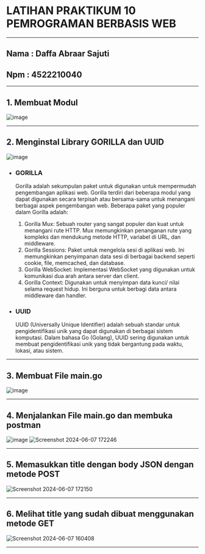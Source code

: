 # LATIHAN PRAKTIKUM 10 PEMROGRAMAN BERBASIS WEB 
-----
## Nama : Daffa Abraar Sajuti 
## Npm  : 4522210040
-----

## 1. Membuat Modul 
![image](https://github.com/DaffaAbraarSajuti/Praktikum-Pemrograman-Berbasis-Web/assets/148104478/e41a615e-07e3-4cb0-876a-c403c95a98ff)

---
## 2. Menginstal Library GORILLA dan UUID
![image](https://github.com/DaffaAbraarSajuti/Praktikum-Pemrograman-Berbasis-Web/assets/148104478/e09cbddf-25aa-4e11-bc06-ec01ea559e38)

- ### GORILLA
  Gorilla adalah sekumpulan paket untuk digunakan untuk mempermudah pengembangan aplikasi web. Gorilla terdiri dari beberapa modul yang dapat digunakan secara terpisah atau bersama-sama untuk menangani berbagai aspek pengembangan web. Beberapa paket yang populer dalam Gorilla adalah:
    1. Gorilla Mux: Sebuah router yang sangat populer dan kuat untuk menangani rute HTTP. Mux memungkinkan penanganan rute yang kompleks dan mendukung metode HTTP, variabel di URL, dan middleware.
    2. Gorilla Sessions: Paket untuk mengelola sesi di aplikasi web. Ini memungkinkan penyimpanan data sesi di berbagai backend seperti cookie, file, memcached, dan database.
    3. Gorilla WebSocket: Implementasi WebSocket yang digunakan untuk komunikasi dua arah antara server dan client.
    4. Gorilla Context: Digunakan untuk menyimpan data kunci/ nilai selama request hidup. Ini berguna untuk berbagi data antara middleware dan handler.

 - ### UUID
   UUID (Universally Unique Identifier) adalah sebuah standar untuk pengidentifikasi unik yang dapat digunakan di berbagai sistem komputasi. Dalam bahasa Go (Golang), UUID sering digunakan untuk membuat pengidentifikasi unik yang tidak bergantung pada waktu, lokasi, atau sistem.

---

## 3. Membuat File main.go 
![image](https://github.com/DaffaAbraarSajuti/Praktikum-Pemrograman-Berbasis-Web/assets/148104478/000a4e49-df03-458f-93e2-653821ffc530)

---

## 4. Menjalankan File main.go dan membuka postman
![image](https://github.com/DaffaAbraarSajuti/Praktikum-Pemrograman-Berbasis-Web/assets/148104478/f89a214a-0aed-46ae-b9df-1b8de2ce300e)
![Screenshot 2024-06-07 172246](https://github.com/DaffaAbraarSajuti/Desain-Web/assets/148104478/e7c407b7-42e3-4e2e-8111-a2a2db85784f)


---

## 5. Memasukkan title dengan body JSON dengan metode POST
![Screenshot 2024-06-07 172150](https://github.com/DaffaAbraarSajuti/Desain-Web/assets/148104478/19d1de6d-2b0b-49ba-9aff-f0f56baa1f88)

---

## 6. Melihat title yang sudah dibuat menggunakan metode GET 
![Screenshot 2024-06-07 160408](https://github.com/DaffaAbraarSajuti/Desain-Web/assets/148104478/f55c5bd7-0a9b-45ec-948b-0aa6c309faa3)


---
